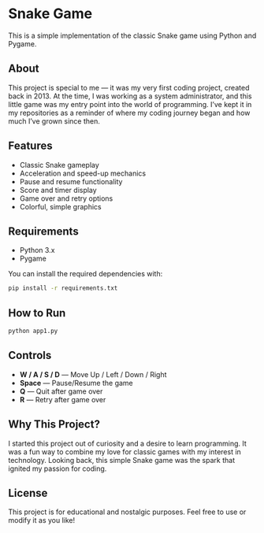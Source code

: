 # Snake Game

This is a simple implementation of the classic Snake game using Python and Pygame.

## About

This project is special to me — it was my very first coding project, created back in 2013. At the time, I was working as a system administrator, and this little game was my entry point into the world of programming. I’ve kept it in my repositories as a reminder of where my coding journey began and how much I’ve grown since then.

## Features

- Classic Snake gameplay
- Acceleration and speed-up mechanics
- Pause and resume functionality
- Score and timer display
- Game over and retry options
- Colorful, simple graphics

## Requirements

- Python 3.x
- Pygame

You can install the required dependencies with:

```bash
pip install -r requirements.txt
```

## How to Run

```bash
python app1.py
```

## Controls

- **W / A / S / D** — Move Up / Left / Down / Right
- **Space** — Pause/Resume the game
- **Q** — Quit after game over
- **R** — Retry after game over

## Why This Project?

I started this project out of curiosity and a desire to learn programming. It was a fun way to combine my love for classic games with my interest in technology. Looking back, this simple Snake game was the spark that ignited my passion for coding.

## License

This project is for educational and nostalgic purposes. Feel free to use or modify it as you like! 